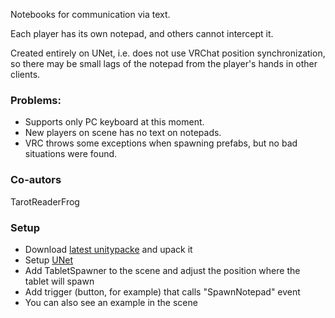 Notebooks for communication via text.

Each player has its own notepad, and others cannot intercept it.

Created entirely on UNet, i.e. does not use VRChat position synchronization, so there may be small lags of the notepad from the player's hands in other clients.

### Problems:
- Supports only PC keyboard at this moment.
- New players on scene has no text on notepads.
- VRC throws some exceptions when spawning prefabs, but no bad situations were found.

### Co-autors
TarotReaderFrog

### Setup
- Download [latest unitypacke](https://github.com/Xytabich/UNet/blob/master/Examples/Notepad/Notepad-1.0.0.unitypackage) and upack it
- Setup [UNet](https://github.com/Xytabich/UNet)
- Add TabletSpawner to the scene and adjust the position where the tablet will spawn
- Add trigger (button, for example) that calls "SpawnNotepad" event
- You can also see an example in the scene
